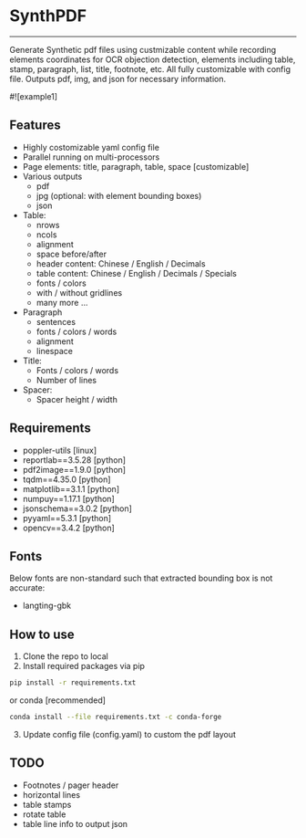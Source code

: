 # SynthPDF  
----
Generate Synthetic pdf files using custmizable content while recording elements coordinates for OCR objection detection, elements including table, stamp, paragraph, list, title, footnote, etc. All fully customizable with config file. Outputs pdf, img, and json for necessary information.



#![example1]

## Features

+ Highly costomizable yaml config file
+ Parallel running on multi-processors
+ Page elements: title, paragraph, table, space [customizable]
+ Various outputs
  - pdf
  - jpg (optional: with element bounding boxes)
  - json
+ Table:
  - nrows
  - ncols
  - alignment
  - space before/after
  - header content: Chinese / English / Decimals
  - table content: Chinese / English / Decimals / Specials
  - fonts / colors
  - with / without gridlines
  - many more ...
+ Paragraph
  - sentences
  - fonts / colors / words
  - alignment
  - linespace
+ Title:
  - Fonts / colors / words 
  - Number of lines
+ Spacer:
  - Spacer height / width

## Requirements

+ poppler-utils [linux]
+ reportlab==3.5.28 [python]
+ pdf2image==1.9.0 [python]
+ tqdm==4.35.0 [python]
+ matplotlib==3.1.1 [python]
+ numpuy==1.17.1 [python]
+ jsonschema==3.0.2 [python]
+ pyyaml==5.3.1 [python]
+ opencv==3.4.2 [python]


## Fonts

Below fonts are non-standard such that extracted bounding box is not accurate:
+ langting-gbk

## How to use
1. Clone the repo to local
2. Install required packages
via pip
```bash
pip install -r requirements.txt
```
or conda [recommended]
```bash
conda install --file requirements.txt -c conda-forge
```
3. Update config file (config.yaml) to custom the pdf layout

## TODO

+ Footnotes / pager header
+ horizontal lines
+ table stamps
+ rotate table
+ table line info to output json

